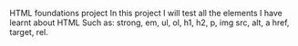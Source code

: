 HTML foundations project
In this project I will test all the elements I have learnt about HTML
Such as: strong, em, ul, ol, h1, h2, p, img src, alt, a href, target, rel.